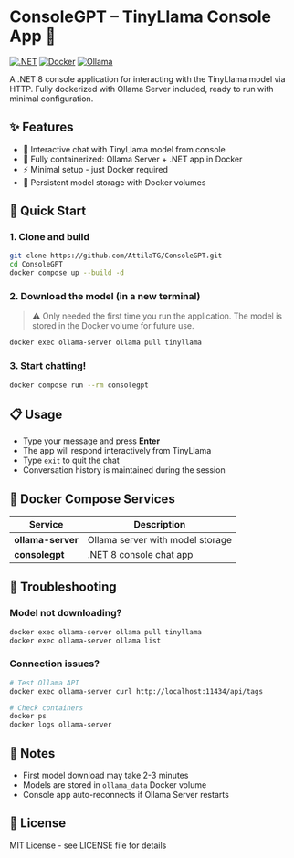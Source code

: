 # ConsoleGPT – TinyLlama Console App 🤖

[![.NET](https://img.shields.io/badge/.NET-8.0-blue)](https://dotnet.microsoft.com/)
[![Docker](https://img.shields.io/badge/Docker-✓-blue)](https://docker.com)
[![Ollama](https://img.shields.io/badge/Ollama-✓-orange)](https://ollama.ai)

A .NET 8 console application for interacting with the TinyLlama model via HTTP. Fully dockerized with Ollama Server included, ready to run with minimal configuration.

## ✨ Features

- 💬 Interactive chat with TinyLlama model from console
- 🐳 Fully containerized: Ollama Server + .NET app in Docker
- ⚡ Minimal setup - just Docker required
- 💾 Persistent model storage with Docker volumes

## 🚀 Quick Start

### 1. Clone and build
```bash
git clone https://github.com/AttilaTG/ConsoleGPT.git
cd ConsoleGPT
docker compose up --build -d
```

### 2. Download the model (in a new terminal)

> ⚠️ Only needed the first time you run the application. The model is stored in the Docker volume for future use.

```bash
docker exec ollama-server ollama pull tinyllama
```

### 3. Start chatting!
```bash
docker compose run --rm consolegpt
```

## 📋 Usage

- Type your message and press **Enter**
- The app will respond interactively from TinyLlama
- Type `exit` to quit the chat
- Conversation history is maintained during the session

## 🐳 Docker Compose Services

| Service | Description 
|---------|-------------
| **ollama-server** | Ollama server with model storage
| **consolegpt** | .NET 8 console chat app

## 🔧 Troubleshooting

### Model not downloading?
```bash
docker exec ollama-server ollama pull tinyllama
docker exec ollama-server ollama list
```

### Connection issues?
```bash
# Test Ollama API
docker exec ollama-server curl http://localhost:11434/api/tags

# Check containers
docker ps
docker logs ollama-server
```

## 📝 Notes

- First model download may take 2-3 minutes
- Models are stored in `ollama_data` Docker volume
- Console app auto-reconnects if Ollama Server restarts

## 📄 License

MIT License - see LICENSE file for details

